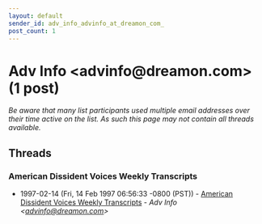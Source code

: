 ```yaml
---
layout: default
sender_id: adv_info_advinfo_at_dreamon_com_
post_count: 1
---
```


# Adv Info <advinfo<span>@</span>dreamon.com> (1 post)

_Be aware that many list participants used multiple email addresses over their time active on the list. As such this page may not contain all threads available._

## Threads

### American Dissident Voices Weekly Transcripts
+ 1997-02-14 (Fri, 14 Feb 1997 06:56:33 -0800 (PST)) - [American Dissident Voices Weekly Transcripts](/archive/1997/02/212dc8f0ca0e9a32b19be22419e06c118d9e90c1b4d57f126a61c41f6aac5b09) - _Adv Info \<advinfo@dreamon.com\>_

